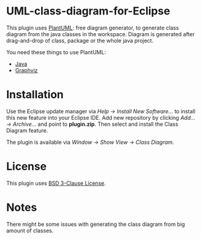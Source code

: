 # UML-class-diagram-for-Eclipse
This plugin uses [PlantUML](https://plantuml.com/): free diagram generator, to generate class diagram from the java classes in the workspace. Diagram is generated after drag-and-drop of class, package or the whole java project.

You need these things to use PlantUML:
- [Java](https://www.java.com/en/download/)
- [Graphviz](https://plantuml.com/graphviz-dot)

# Installation
Use the Eclipse update manager via *Help -> Install New Software...* to install this new feature into your Eclipse IDE.
Add new repository by clicking *Add... -> Archive...* and point to **plugin.zip**. Then select and install the Class Diagram feature.

The plugin is available via *Window -> Show View -> Class Diagram*.

# License
This plugin uses [BSD 3-Clause License](https://opensource.org/license/bsd-3-clause/).

# Notes
There might be some issues with generating the class diagram from big amount of classes.
